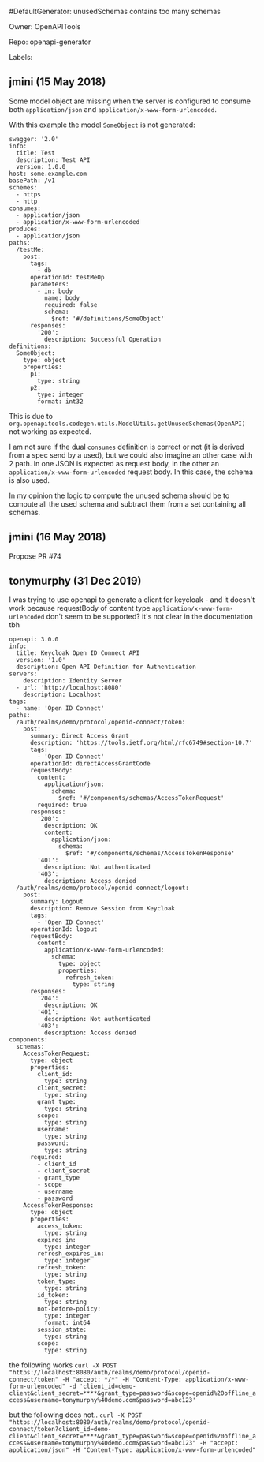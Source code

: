 #DefaultGenerator: unusedSchemas contains too many schemas

Owner: OpenAPITools

Repo: openapi-generator

Labels: 

## jmini (15 May 2018)

Some model object are missing when the server is configured to consume both `application/json` and `application/x-www-form-urlencoded`.

With this example the model `SomeObject` is not generated:

```
swagger: '2.0'
info:
  title: Test
  description: Test API
  version: 1.0.0
host: some.example.com
basePath: /v1
schemes:
  - https
  - http
consumes:
  - application/json
  - application/x-www-form-urlencoded
produces:
  - application/json
paths:
  /testMe:
    post:
      tags:
        - db
      operationId: testMeOp
      parameters:
        - in: body
          name: body
          required: false
          schema:
            $ref: '#/definitions/SomeObject'
      responses:
        '200':
          description: Successful Operation
definitions:
  SomeObject:
    type: object
    properties:
      p1:
        type: string
      p2:
        type: integer
        format: int32
```

This is due to `org.openapitools.codegen.utils.ModelUtils.getUnusedSchemas(OpenAPI)` not working as expected.

I am not sure if the dual `consumes` definition is correct or not (it is derived from a spec send by a used), but we could also imagine an other case with 2 path. In one JSON is expected as request body, in the other an `application/x-www-form-urlencoded` request body. In this case, the schema is also used.

In my opinion the logic to compute the unused schema should be to compute all the used schema and subtract them from a set containing all schemas.

## jmini (16 May 2018)

Propose PR #74 

## tonymurphy (31 Dec 2019)

I was trying to use openapi to generate a client for keycloak - and it doesn't work because requestBody of content type `application/x-www-form-urlencoded` don't seem to be supported? it's not clear in the documentation tbh

    openapi: 3.0.0
    info:
      title: Keycloak Open ID Connect API
      version: '1.0'
      description: Open API Definition for Authentication
    servers:
        description: Identity Server
      - url: 'http://localhost:8080'
        description: Localhost
    tags:
      - name: 'Open ID Connect'
    paths:
      /auth/realms/demo/protocol/openid-connect/token:
        post:
          summary: Direct Access Grant
          description: 'https://tools.ietf.org/html/rfc6749#section-10.7'
          tags:
            - 'Open ID Connect'
          operationId: directAccessGrantCode
          requestBody:
            content:
              application/json:
                schema:
                  $ref: '#/components/schemas/AccessTokenRequest'
            required: true
          responses:
            '200':
              description: OK
              content:
                application/json:
                  schema:
                    $ref: '#/components/schemas/AccessTokenResponse'
            '401':
              description: Not authenticated
            '403':
              description: Access denied
      /auth/realms/demo/protocol/openid-connect/logout:
        post:
          summary: Logout
          description: Remove Session from Keycloak
          tags:
            - 'Open ID Connect'
          operationId: logout
          requestBody:
            content:
              application/x-www-form-urlencoded:
                schema:
                  type: object
                  properties:
                    refresh_token:
                      type: string
          responses:
            '204':
              description: OK
            '401':
              description: Not authenticated
            '403':
              description: Access denied
    components:
      schemas:
        AccessTokenRequest:
          type: object
          properties:
            client_id:
              type: string
            client_secret:
              type: string
            grant_type:
              type: string
            scope:
              type: string
            username:
              type: string
            password:
              type: string
          required:
            - client_id
            - client_secret
            - grant_type
            - scope
            - username
            - password
        AccessTokenResponse:
          type: object
          properties:
            access_token:
              type: string
            expires_in:
              type: integer
            refresh_expires_in:
              type: integer
            refresh_token:
              type: string
            token_type:
              type: string
            id_token:
              type: string
            not-before-policy:
              type: integer
              format: int64
            session_state:
              type: string
            scope:
              type: string


the following works
`curl -X POST "https://localhost:8080/auth/realms/demo/protocol/openid-connect/token" -H "accept: */*" -H "Content-Type: application/x-www-form-urlencoded" -d 'client_id=demo-client&client_secret=****&grant_type=password&scope=openid%20offline_access&username=tonymurphy%40demo.com&password=abc123'`

but the following does not..
`curl -X POST "https://localhost:8080/auth/realms/demo/protocol/openid-connect/token?client_id=demo-client&client_secret=****&grant_type=password&scope=openid%20offline_access&username=tonymurphy%40demo.com&password=abc123" -H "accept: application/json" -H "Content-Type: application/x-www-form-urlencoded"`

